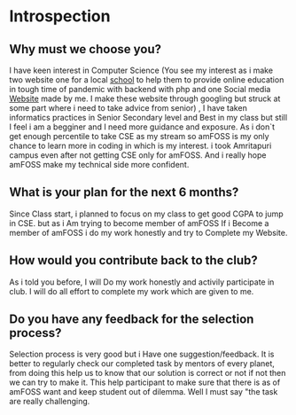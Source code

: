 # Introspection

## Why must we choose you?
I have keen interest in Computer Science (You see my interest as i make two website one for a local [school](http://erp.stmarysschoolbxr.org) to help them to provide online education in tough time of pandemic with backend with php and one Social media [Website](http://svce.wssbxr.in) made by me. I make these website through googling but struck at some part where i need to take advice from senior) , I have taken informatics practices in Senior Secondary level and Best in my class but still I feel i am a begginer and I need more guidance and exposure. As i don`t get enough percentile to take CSE as my stream so amFOSS is my only chance to learn more in coding in which is my interest. i took Amritapuri campus even after not getting CSE only for amFOSS. And i really hope amFOSS make my technical side more confident.

## What is your plan for the next 6 months?
Since Class start, i planned to focus on my class to get good CGPA to jump in CSE. but as i Am trying to become member of amFOSS If i Become a member of amFOSS i do my work honestly and try to Complete my Website.

## How would you contribute back to the club?
As i told you before, I will Do my work honestly and activily participate in club. I will do all effort to complete my work which are given to me.

## Do you have any feedback for the selection process?
Selection process is very good but i Have one suggestion/feedback. It is better to regularly check our completed task by mentors of every planet, from doing this help us to know that our solution is correct or not if not then we can try to make it. This help participant to make sure that there is as of amFOSS want and keep student out of dilemma. Well I must say "the task are really challenging.
